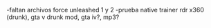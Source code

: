 -faltan archivos force unleashed 1 y 2
-prueba native trainer rdr x360 (drunk), gta v drunk mod, gta iv?, mp3?
